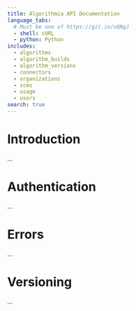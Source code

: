 ```yaml
---
title: Algorithmia API Documentation
language_tabs:
  # Must be one of https://git.io/vQNgJ
  - shell: cURL
  - python: Python
includes:
  - algorithms
  - algorithm_builds
  - algorithm_versions
  - connectors
  - organizations
  - scms
  - usage
  - users 
search: true
---
```

# Introduction

...

# Authentication

...

# Errors

...

# Versioning

...
